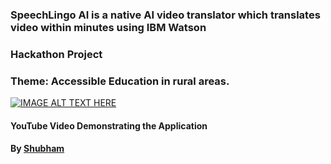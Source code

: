 ### SpeechLingo AI is a native AI video translator which translates video within minutes using IBM Watson
### Hackathon Project
### Theme: Accessible Education in rural areas.
[![IMAGE ALT TEXT HERE](https://img.youtube.com/vi/OSYk9KwAPjI/0.jpg)](https://www.youtube.com/watch?v=OSYk9KwAPjI)
#### YouTube Video Demonstrating the Application
#### By <a href="https://www.linkedin.com/in/shubhamvs/">Shubham</a>
